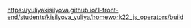 https://yuliyakisilyova.github.io/1-front-end/students/kisilyova_yuliya/homework22_js_operators/build
